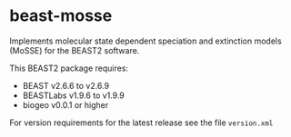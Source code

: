 # beast-mosse
Implements molecular state dependent speciation and extinction models (MoSSE) for the BEAST2 software.   

This BEAST2 package requires: 
* BEAST v2.6.6 to v2.6.9
* BEASTLabs v1.9.6 to v1.9.9
* biogeo v0.0.1 or higher

For version requirements for the latest release see the file `version.xml`
